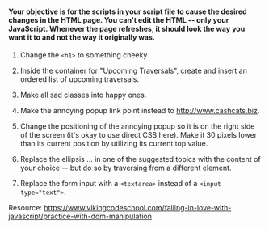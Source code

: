 #### Your objective is for the scripts in your script file to cause the desired changes in the HTML page. You can't edit the HTML -- only your JavaScript. Whenever the page refreshes, it should look the way you want it to and not the way it originally was.

1. Change the `<h1>` to something cheeky

2. Inside the container for "Upcoming Traversals", create and insert an ordered list of upcoming traversals.

3. Make all sad classes into happy ones.

4. Make the annoying popup link point instead to http://www.cashcats.biz.

5. Change the positioning of the annoying popup so it is on the right side of the screen (it's okay to use direct CSS here). Make it 30 pixels lower than its current position by utilizing its current top value.

6. Replace the ellipsis ... in one of the suggested topics with the content of your choice -- but do so by traversing from a different element.

7. Replace the form input with a `<textarea>` instead of a `<input type="text">`.

Resource: https://www.vikingcodeschool.com/falling-in-love-with-javascript/practice-with-dom-manipulation